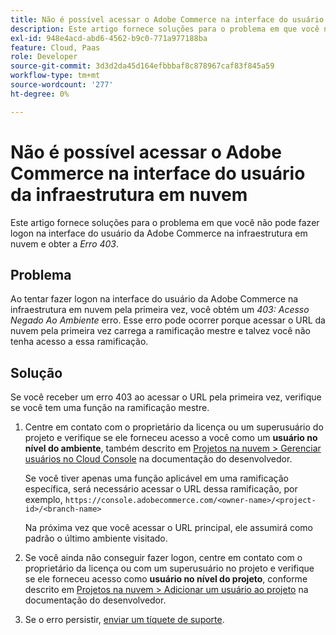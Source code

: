 ```yaml
---
title: Não é possível acessar o Adobe Commerce na interface do usuário da infraestrutura em nuvem
description: Este artigo fornece soluções para o problema em que você não consegue fazer logon na interface do usuário da Adobe Commerce na infraestrutura em nuvem e recebe o "erro 403".
exl-id: 948e4acd-abd6-4562-b9c0-771a977188ba
feature: Cloud, Paas
role: Developer
source-git-commit: 3d3d2da45d164efbbbaf8c878967caf83f845a59
workflow-type: tm+mt
source-wordcount: '277'
ht-degree: 0%

---
```


# Não é possível acessar o Adobe Commerce na interface do usuário da infraestrutura em nuvem

Este artigo fornece soluções para o problema em que você não pode fazer logon na interface do usuário da Adobe Commerce na infraestrutura em nuvem e obter a *Erro 403*.

## Problema

Ao tentar fazer logon na interface do usuário da Adobe Commerce na infraestrutura em nuvem pela primeira vez, você obtém um *403: Acesso Negado Ao Ambiente* erro. Esse erro pode ocorrer porque acessar o URL da nuvem pela primeira vez carrega a ramificação mestre e talvez você não tenha acesso a essa ramificação.

## Solução

Se você receber um erro 403 ao acessar o URL pela primeira vez, verifique se você tem uma função na ramificação mestre.

1. Сentre em contato com o proprietário da licença ou um superusuário do projeto e verifique se ele forneceu acesso a você como um **usuário no nível do ambiente**, também descrito em [Projetos na nuvem > Gerenciar usuários no Cloud Console](https://experienceleague.adobe.com/docs/commerce-cloud-service/user-guide/project/user-access.html#manage-users-from-the-cloud-console) na documentação do desenvolvedor.

   Se você tiver apenas uma função aplicável em uma ramificação específica, será necessário acessar o URL dessa ramificação, por exemplo,
   `https://console.adobecommerce.com/<owner-name>/<project-id>/<branch-name>`

   Na próxima vez que você acessar o URL principal, ele assumirá como padrão o último ambiente visitado.

1. Se você ainda não conseguir fazer logon, сentre em contato com o proprietário da licença ou com um superusuário no projeto e verifique se ele forneceu acesso como **usuário no nível do projeto**, conforme descrito em [Projetos na nuvem > Adicionar um usuário ao projeto](https://experienceleague.adobe.com/docs/commerce-cloud-service/user-guide/project/user-access.html#add-a-user-to-the-project) na documentação do desenvolvedor.
1. Se o erro persistir, [enviar um tíquete de suporte](/help/help-center-guide/help-center/magento-help-center-user-guide.md#submit-ticket).
